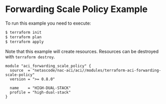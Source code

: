 <!-- BEGIN_TF_DOCS -->
# Forwarding Scale Policy Example

To run this example you need to execute:

```bash
$ terraform init
$ terraform plan
$ terraform apply
```

Note that this example will create resources. Resources can be destroyed with `terraform destroy`.

```hcl
module "aci_forwarding_scale_policy" {
  source  = "netascode/nac-aci/aci//modules/terraform-aci-forwarding-scale-policy"
  version = ">= 0.8.0"

  name    = "HIGH-DUAL-STACK"
  profile = "high-dual-stack"
}
```
<!-- END_TF_DOCS -->